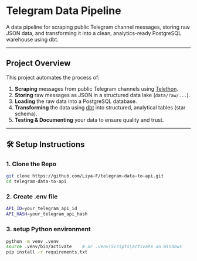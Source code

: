 # Telegram Data Pipeline

A data pipeline for scraping public Telegram channel messages, storing raw JSON data, and transforming it into a clean, analytics-ready PostgreSQL warehouse using dbt.

---

## Project Overview

This project automates the process of:

1. **Scraping** messages from public Telegram channels using [Telethon](https://github.com/LonamiWebs/Telethon).
2. **Storing** raw messages as JSON in a structured data lake (`data/raw/...`).
3. **Loading** the raw data into a PostgreSQL database.
4. **Transforming** the data using [dbt](https://www.getdbt.com/) into structured, analytical tables (star schema).
5. **Testing & Documenting** your data to ensure quality and trust.

---
## 🛠️ Setup Instructions

### 1. Clone the Repo

```bash
git clone https://github.com/Liya-F/telegram-data-to-api.git
cd telegram-data-to-api
```
### 2.  Create .env file

```bash 
API_ID=your_telegram_api_id
API_HASH=your_telegram_api_hash
```
### 3. setup Python environment

```bash
python -m venv .venv
source .venv/bin/activate    # or .venv\Scripts\activate on Windows
pip install -r requirements.txt
```
